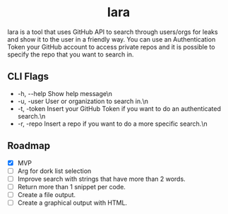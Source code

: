 <p align="center">
</p>
<h1 align="center">
  Iara
</h1>
<p>
Iara is a tool that uses GitHub API to search through users/orgs for leaks and show it to the user in a friendly way. You can use an Authentication Token your GitHub account to access private repos and it is possible to specify the repo that you want to search in.
</p>

## CLI Flags

-  -h, --help   Show help message\n
-  -u, -user    User or organization to search in.\n
-  -t, -token   Insert your GitHub Token if you want to do an authenticated search.\n
-  -r, -repo    Insert a repo if you want to do a more specific search.\n

## Roadmap

- [x] MVP 
- [ ] Arg for dork list selection
- [ ] Improve search with strings that have more than 2 words.
- [ ] Return more than 1 snippet per code.
- [ ] Create a file output.
- [ ] Create a graphical output with HTML.

